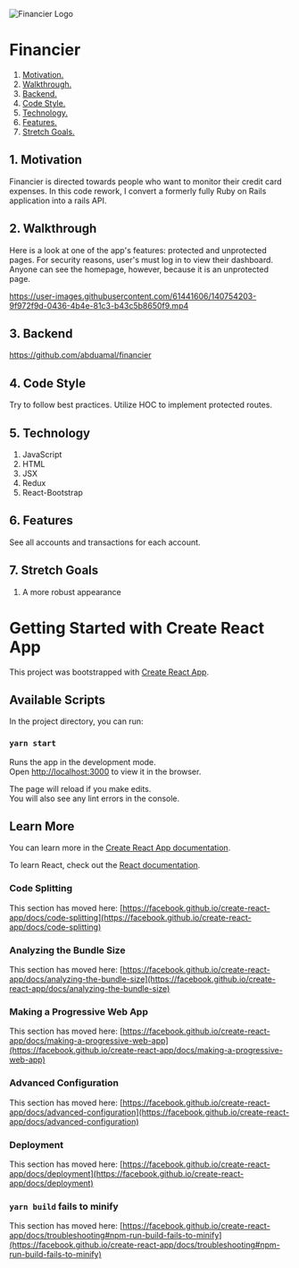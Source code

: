 ![Financier Logo](https://i.imgur.com/xME1FxM.jpg)
# Financier

1. [ Motivation. ](#moti)
2. [ Walkthrough. ](#video)
3. [ Backend. ](#ref)
4. [ Code Style. ](#style)
5. [ Technology. ](#tech)
6. [ Features. ](#now)
7. [ Stretch Goals. ](#stretch)

<a name="moti"></a>
## 1. Motivation

Financier is directed towards people who want to monitor their credit card expenses. In this code rework, I convert a formerly fully Ruby on Rails application into a rails API.

<a name="video"></a>
## 2. Walkthrough

Here is a look at one of the app's features: protected and unprotected pages. For security reasons, user's must log in to view their dashboard. Anyone can see the homepage, however, because it is an unprotected page.


https://user-images.githubusercontent.com/61441606/140754203-9f972f9d-0436-4b4e-81c3-b43c5b8650f9.mp4


<a name="ref"></a>
## 3. Backend

https://github.com/abduamal/financier

<a name="style"></a>
## 4. Code Style

Try to follow best practices. Utilize HOC to implement protected routes.

<a name="tech"></a>
## 5. Technology

1. JavaScript
2. HTML
3. JSX
4. Redux
5. React-Bootstrap

<a name="now"></a>
## 6. Features

See all accounts and transactions for each account.

<a name="stretch"></a>
## 7. Stretch Goals
1. A more robust appearance

# Getting Started with Create React App

This project was bootstrapped with [Create React App](https://github.com/facebook/create-react-app).

## Available Scripts

In the project directory, you can run:

### `yarn start`

Runs the app in the development mode.\
Open [http://localhost:3000](http://localhost:3000) to view it in the browser.

The page will reload if you make edits.\
You will also see any lint errors in the console.

## Learn More

You can learn more in the [Create React App documentation](https://facebook.github.io/create-react-app/docs/getting-started).

To learn React, check out the [React documentation](https://reactjs.org/).

### Code Splitting

This section has moved here: [https://facebook.github.io/create-react-app/docs/code-splitting](https://facebook.github.io/create-react-app/docs/code-splitting)

### Analyzing the Bundle Size

This section has moved here: [https://facebook.github.io/create-react-app/docs/analyzing-the-bundle-size](https://facebook.github.io/create-react-app/docs/analyzing-the-bundle-size)

### Making a Progressive Web App

This section has moved here: [https://facebook.github.io/create-react-app/docs/making-a-progressive-web-app](https://facebook.github.io/create-react-app/docs/making-a-progressive-web-app)

### Advanced Configuration

This section has moved here: [https://facebook.github.io/create-react-app/docs/advanced-configuration](https://facebook.github.io/create-react-app/docs/advanced-configuration)

### Deployment

This section has moved here: [https://facebook.github.io/create-react-app/docs/deployment](https://facebook.github.io/create-react-app/docs/deployment)

### `yarn build` fails to minify

This section has moved here: [https://facebook.github.io/create-react-app/docs/troubleshooting#npm-run-build-fails-to-minify](https://facebook.github.io/create-react-app/docs/troubleshooting#npm-run-build-fails-to-minify)
